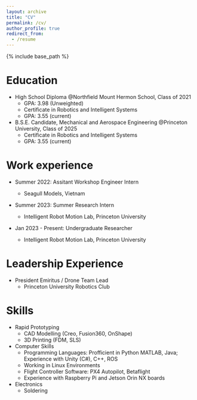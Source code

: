 ```yaml
---
layout: archive
title: "CV"
permalink: /cv/
author_profile: true
redirect_from:
  - /resume
---
```


{% include base_path %}

Education
======
* High School Diploma @Northfield Mount Hermon School, Class of 2021
  * GPA: 3.98 (Unweighted)
  * Certificate in Robotics and Intelligent Systems
  * GPA: 3.55 (current)
* B.S.E. Candidate, Mechanical and Aerospace Engineering @Princeton University, Class of 2025
  * Certificate in Robotics and Intelligent Systems
  * GPA: 3.55 (current)

Work experience
======
* Summer 2022: Assitant Workshop Engineer Intern
  * Seagull Models, Vietnam

* Summer 2023: Summer Research Intern
  * Intelligent Robot Motion Lab, Princeton University

* Jan 2023 - Present: Undergraduate Researcher
  * Intelligent Robot Motion Lab, Princeton University

Leadership Experience
======
* President Emiritus / Drone Team Lead
  * Princeton University Robotics Club

Skills
======
* Rapid Prototyping
  * CAD Modelling (Creo, Fusion360, OnShape)
  * 3D Printing (FDM, SLS)
* Computer Skills
  * Programming Languages: Profficient in Python MATLAB, Java; Experience with Unity (C#), C++, ROS
  * Working in Linux Environments
  * Flight Controller Software: PX4 Autopilot, Betaflight
  * Experience with Raspberry Pi and Jetson Orin NX boards
* Electronics
  * Soldering


